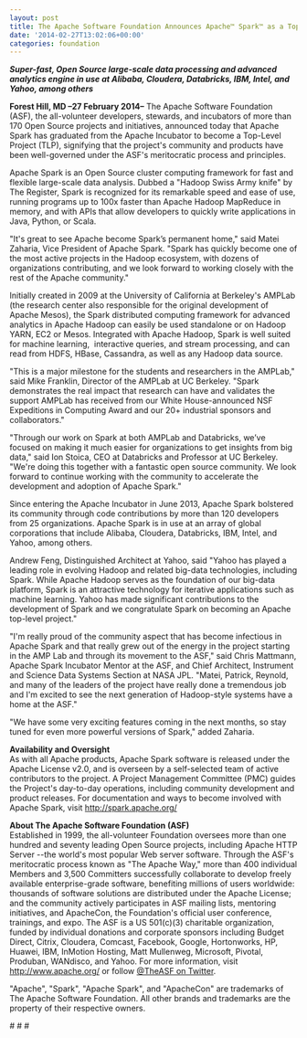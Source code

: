 ```yaml
---
layout: post
title: The Apache Software Foundation Announces Apache™ Spark™ as a Top-Level Project
date: '2014-02-27T13:02:06+00:00'
categories: foundation
---
```

<div><b><i>Super-fast, Open Source large-scale data processing and advanced analytics engine in use at Alibaba, Cloudera, Databricks, IBM, Intel, and Yahoo, among others</i></b></div> 
  <p> </p> 
  <div> 
    <p><b>Forest Hill, MD –27 February 2014–</b> The Apache Software Foundation (ASF), the all-volunteer developers, stewards, and incubators of more than 170 Open Source projects and initiatives, announced today that Apache Spark has graduated from the Apache Incubator to become a Top-Level Project (TLP), signifying that the project's community and products have been well-governed under the ASF's meritocratic process and principles.</p> 
  </div> 
  <div>Apache Spark is an Open Source cluster computing framework for fast and flexible large-scale data analysis. Dubbed a &quot;Hadoop Swiss Army knife&quot; by The Register, Spark is recognized for its remarkable speed and ease of use, running programs up to 100x faster than Apache Hadoop MapReduce in memory, and with APIs that allow developers to quickly write applications in Java, Python, or Scala.</div> 
  <div> 
    <p>&quot;It's great to see Apache become Spark’s permanent home,&quot; said Matei Zaharia, Vice President of Apache Spark. &quot;Spark has quickly become one of the most active projects in the Hadoop ecosystem, with dozens of organizations contributing, and we look forward to working closely with the rest of the Apache community.&quot;</p> 
  </div> 
  <div>Initially created in 2009 at the University of California at Berkeley's AMPLab (the research center also responsible for the original development of Apache Mesos), the Spark distributed computing framework for advanced analytics in Apache Hadoop can easily be used standalone or on Hadoop YARN, EC2 or Mesos. Integrated with Apache Hadoop, Spark is well suited for machine learning, &nbsp;interactive queries, and stream processing, and can read from HDFS, HBase, Cassandra, as well as any Hadoop data source.</div> 
  <div> 
    <p>&quot;This is a major milestone for the students and researchers in the AMPLab,&quot; said Mike Franklin, Director of the AMPLab at UC Berkeley. &quot;Spark demonstrates the real impact that research can have and validates the support AMPLab has received from our White House-announced NSF Expeditions in Computing Award and our 20+ industrial sponsors and collaborators.&quot;</p> 
  </div> 
  <div> 
    <p>&quot;Through our work on Spark at both AMPLab and Databricks, we’ve focused on making it much easier for organizations to get insights from big data,&quot; said Ion Stoica, CEO at Databricks and Professor at UC Berkeley. &quot;We're doing this together with a fantastic open source community. We look forward to continue working with the community to accelerate the development and adoption of Apache Spark.&quot;</p> 
    <p>Since entering the Apache Incubator in June 2013, Apache Spark bolstered its community through code contributions by more than 120 developers from 25 organizations. Apache Spark is in use at an array of global corporations that include Alibaba, Cloudera, Databricks, IBM, Intel, and Yahoo, among others.</p> 
  </div> 
  <div>Andrew Feng, Distinguished Architect at Yahoo, said &quot;Yahoo has played a leading role in evolving Hadoop and related big-data technologies, including Spark. While Apache Hadoop serves as the foundation of our big-data platform, Spark is an attractive technology for iterative applications such as machine learning. Yahoo has made significant contributions to the development of Spark and we congratulate Spark on becoming an Apache top-level project.&quot;</div> 
  <p> </p> 
  <div> 
    <p>&quot;I'm really proud of the community aspect that has become infectious in Apache Spark and that really grew out of the energy in the project starting in the AMP Lab and through its movement to the ASF,&quot; said Chris Mattmann, Apache Spark Incubator Mentor at the ASF, and Chief Architect, Instrument and Science Data Systems Section at NASA JPL. &quot;Matei, Patrick, Reynold, and many of the leaders of the project have really done a tremendous job and I'm excited to see the next generation of Hadoop-style systems have a home at the ASF.&quot;</p> 
  </div> 
  <div>&quot;We have some very exciting features coming in the next months, so stay tuned for even more powerful versions of Spark,&quot; added Zaharia.</div> 
  <div> 
    <p><b>Availability and Oversight<br /></b>As with all Apache products, Apache Spark software is released under the Apache License v2.0, and is overseen by a self-selected team of active contributors to the project. A Project Management Committee (PMC) guides the Project's day-to-day operations, including community development and product releases. For documentation and ways to become involved with Apache Spark, visit <a href="http://spark.apache.org/">http://spark.apache.org/</a> </p> 
  </div> 
  <div> 
    <p><b>About The Apache Software Foundation (ASF)<br /></b>Established in 1999, the all-volunteer Foundation oversees more than one hundred and seventy leading Open Source projects, including Apache HTTP Server --the world's most popular Web server software. Through the ASF's meritocratic process known as &quot;The Apache Way,&quot; more than 400 individual Members and 3,500 Committers successfully collaborate to develop freely available enterprise-grade software, benefiting millions of users worldwide: thousands of software solutions are distributed under the Apache License; and the community actively participates in ASF mailing lists, mentoring initiatives, and ApacheCon, the Foundation's official user conference, trainings, and expo. The ASF is a US 501(c)(3) charitable organization, funded by individual donations and corporate sponsors including Budget Direct, Citrix, Cloudera, Comcast, Facebook, Google, Hortonworks, HP, Huawei, IBM, InMotion Hosting, Matt Mullenweg, Microsoft, Pivotal, Produban, WANdisco, and Yahoo. For more information, visit <a href="http://www.apache.org/">http://www.apache.org/</a> or follow <a href="https://twitter.com/TheASF">@TheASF on Twitter</a>.</p> 
  </div> 
  <div> 
    <p>&quot;Apache&quot;, &quot;Spark&quot;, &quot;Apache Spark&quot;, and &quot;ApacheCon&quot; are trademarks of The Apache Software Foundation. All other brands and trademarks are the property of their respective owners.</p> 
  </div> 
  <div> 
    <p># # #&nbsp;</p> 
  </div>
